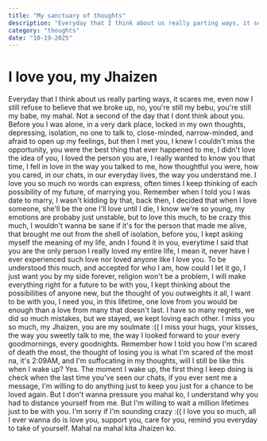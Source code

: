 ```yaml
---
title: "My sanctuary of thoughts"
description: "Everyday that I think about us really parting ways, it scares me, even now I still refuse to believe that we broke up, no, you're still my bebu, you're still my babe, my mahal. Not a second..."
category: "thoughts"
date: "10-19-2025"
---
```


# I love you, my Jhaizen

Everyday that I think about us really parting ways, it scares me, even now I still refuse to believe that we broke up, no, you're still my bebu, you're still my babe, my mahal. Not a second of the day that I dont think about you. Before you I was alone, in a very dark place, locked in my own thoughts, depressing, isolation, no one to talk to, close-minded, narrow-minded, and afraid to open up my feelings, but then I met you, I knew I couldn't miss the opportunity, you were the best thing that ever happened to me, I didn't love the idea of you, I loved the person you are, I really wanted to know you that time, I fell in love in the way you talked to me, how thoughtful you were, how you cared, in our chats, in our everyday lives, the way you understand me. I love you so much no words can express, often times I keep thinking of each possibility of my future, of marrying you. Remember when I told you I was date to marry, I wasn't kidding by that, back then, I decided that when I love someone, she'll be the one I'll love until I die, I know we're so young, my emotions are probaby just unstable, but to love this much, to be crazy this much, I wouldn't wanna be sane if it's for the person that made me alive, that brought me out from the shell of isolation, before you, I kept asking myself the meaning of my life, andn I found it in you, everytime I said that you are the only person I really loved my entire life, I mean it, never have I ever experienced such love nor loved anyone like I love you. To be understood this much, and accepted for who I am, how could I let it go, I just want you by my side forever, religion won't be a problem, I will make everything right for a future to be with you, I kept thinking about the possibilities of anyone new, but the thought of you outweights it all, I want to be with you, I need you, in this lifetime, one love from you would be enough than a love from many that doesn't last. I have so many regrets, we did so much mistakes, but we stayed, we kept loving each other. I miss you so much, my Jhaizen, you are my soulmate :(( I miss your hugs, your kisses, the way you sweetly talk to me, the way I looked forward to your every goodmornings, every goodnights. Remember how I told you how I'm scared of death the most, the thought of losing you is what I'm scared of the most na, it's 2:09AM, and I'm suffocating in my thoughts, will I still be like this when I wake up? Yes. The moment I wake up, the first thing I keep doing is check when the last time you've seen our chats, if you ever sent me a message, I'm willing to do anything just to keep you just for a chance to be loved again. But I don't wanna pressure you mahal ko, I understand why you had to distance yourself from me. But I'm willing to wait a million lifetimes just to be with you. I'm sorry if I'm sounding crazy :(( I love you so much, all I ever wanna do is love you, support you, care for you, remind you everyday to take of yourself. Mahal na mahal kita Jhaizen ko.
